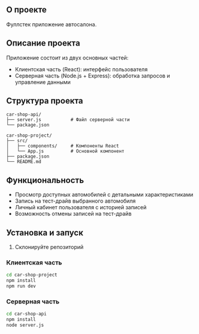 ## О проекте
Фуллстек приложение автосалона.

## Описание проекта
Приложение состоит из двух основных частей:
- Клиентская часть (React): интерфейс пользователя
- Серверная часть (Node.js + Express): обработка запросов и управление данными

## Структура проекта
```plaintext
car-shop-api/
├── server.js           # Файл серверной части
└── package.json

car-shop-project/
├── src/
│   ├── components/     # Компоненты React
│   └── App.js          # Основной компонент
├── package.json
└── README.md
```

## Функциональность
- Просмотр доступных автомобилей с детальными характеристиками
- Запись на тест-драйв выбранного автомобиля
- Личный кабинет пользователя с историей записей
- Возможность отмены записей на тест-драйв

## Установка и запуск
1. Склонируйте репозиторий
### Клиентская часть
```bash
cd car-shop-project
npm install
npm run dev
```

### Серверная часть
```bash
cd car-shop-api
npm install
node server.js
```
